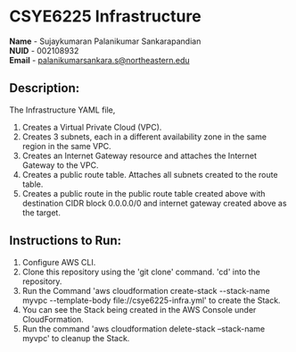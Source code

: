 # CSYE6225 Infrastructure

**Name**  - Sujaykumaran Palanikumar Sankarapandian<br/>
**NUID**  - 002108932<br/>
**Email** - palanikumarsankara.s@northeastern.edu 

## Description:

The Infrastructure YAML file,<br/>
1. Creates a Virtual Private Cloud (VPC).
2. Creates 3 subnets, each in a different availability zone in the same region in the same VPC.
3. Creates an Internet Gateway resource and attaches the Internet Gateway to the VPC.
4. Creates a public route table. Attaches all subnets created to the route table.
5. Creates a public route in the public route table created above with destination CIDR block 0.0.0.0/0 and internet gateway created above as the target.

## Instructions to Run:

1. Configure AWS CLI. 
2. Clone this repository using the 'git clone' command. 'cd' into the repository.
3. Run the Command 'aws cloudformation create-stack --stack-name myvpc --template-body file://csye6225-infra.yml' to create the Stack.
4. You can see the Stack being created in the AWS Console under CloudFormation.
5. Run the command 'aws cloudformation delete-stack –stack-name myvpc' to cleanup the Stack.